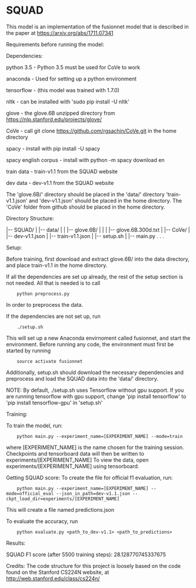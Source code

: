 # SQUAD

This model is an implementation of the fusionnet model that is described in 
the paper at https://arxiv.org/abs/1711.07341

Requirements before running the model:

Dependencies:

python 3.5 - Python 3.5 must be used for CoVe to work

anaconda   - Used for setting up a python environment

tensorflow - (this model was trained with 1.7.0)

nltk 	   - can be installed with 'sudo pip install -U nltk'

glove 	   - the glove.6B unzipped directory from https://nlp.stanford.edu/projects/glove/

CoVe       - call git clone https://github.com/rgsachin/CoVe.git in the home directory

spacy      - install with pip install -U spacy

spacy english corpus - install with python -m spacy download en

train data - train-v1.1 from the SQUAD website 

dev data   - dev-v1.1 from the SQUAD website

The 'glove.6B/' directory should be placed in the 'data/' directory
'train-v1.1.json' and 'dev-v1.1.json' should be placed in the home directory.
The 'CoVe' folder from github should be placed in the home directory.


Directory Structure:

|-- SQUAD/
|   |-- data/
|   |   |-- glove.6B/
|   |   |   |-- glove.6B.300d.txt
|   |-- CoVe/
|   |-- dev-v1.1.json
|   |-- train-v1.1.json
|   |-- setup.sh
|   |-- main.py
           .
           .
           .


Setup:

Before training, first download and extract glove.6B/ into the data directory, and place train-v1.1 in the home directory.

If all the dependencies are set up already, the rest of the setup section is not needed. All that is needed is to call 

        python preprocess.py

In order to preprocess the data. 

If the dependencies are not set up, run 

        ./setup.sh

This will set up a new Anaconda envirnoment called fusionnet, and start the environment. Before running any code, the environment must first be started by running

        source activate fusionnet

Additionally, setup.sh should download the necessary dependencies and preprocess and load the SQUAD data into the 'data/' directory.

NOTE: By default, ./setup.sh uses Tensorflow without gpu support. If you are running tensorflow with gpu support, change 'pip install tensorflow' to 'pip install tensorflow-gpu' in 'setup.sh'


Training:

To train the model, run:

		python main.py --experiment_name=[EXPERIMENT_NAME] --mode=train

where [EXPERIMENT_NAME] is the name chosen for the training session.
Checkpoints and tensorboard data will then be written to experiments/[EXPERIMENT_NAME]
To view the data, open experiments/[EXPERIMENT_NAME] using tensorboard.


Getting SQUAD score:
To create the file for official f1 evaluation, run:

        python main.py --experiment_name=[EXPERIMENT_NAME] --mode=official_eval --json_in_path=dev-v1.1.json --ckpt_load_dir=experiments/[EXPERIMENT_NAME]

This will create a file named predictions.json

To evaluate the accuracy, run

        python evaluate.py <path_to_dev-v1.1> <path_to_predictions>


Results:

SQUAD F1 score (after 5500 training steps): 28.128770745337675

Credits:
The code structure for this project is loosely based on the code found on the Stanford CS224N website, at http://web.stanford.edu/class/cs224n/